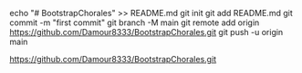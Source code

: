 echo "# BootstrapChorales" >> README.md
git init
git add README.md
git commit -m "first commit"
git branch -M main
git remote add origin https://github.com/Damour8333/BootstrapChorales.git
git push -u origin main

https://github.com/Damour8333/BootstrapChorales.git